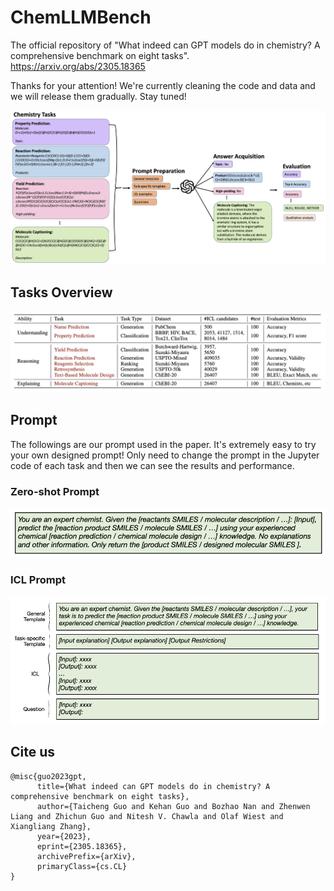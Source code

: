 # ChemLLMBench

The official repository of "What indeed can GPT models do in chemistry? A comprehensive benchmark on eight tasks". https://arxiv.org/abs/2305.18365 

Thanks for your attention! We're currently cleaning the code and data and we will release them gradually. Stay tuned!


![frame](draft_frame3.png)


## Tasks Overview
![Task_overview](task_overview.png)



## Prompt
The followings are our prompt used in the paper. It's extremely easy to try your own designed prompt! Only need to change the prompt in the Jupyter code of each task and then we can see the results and performance.
### Zero-shot Prompt 
![zero_prompt](zero_shot.png)


### ICL Prompt
![ICL](icl.png)



## Cite us 
```text
@misc{guo2023gpt,
      title={What indeed can GPT models do in chemistry? A comprehensive benchmark on eight tasks}, 
      author={Taicheng Guo and Kehan Guo and Bozhao Nan and Zhenwen Liang and Zhichun Guo and Nitesh V. Chawla and Olaf Wiest and Xiangliang Zhang},
      year={2023},
      eprint={2305.18365},
      archivePrefix={arXiv},
      primaryClass={cs.CL}
}
```



